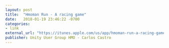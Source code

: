 ```yaml
---
layout: post
title:  "Hmoman Run - A racing game"
date:   2018-01-19 23:46:22 -0700
categories:
- link
external_url: "https://itunes.apple.com/us/app/hmoman-run-a-racing-game/id1336687974?mt=8"
publisher: Unity User Group HMO - Carlos Castro
---
```

